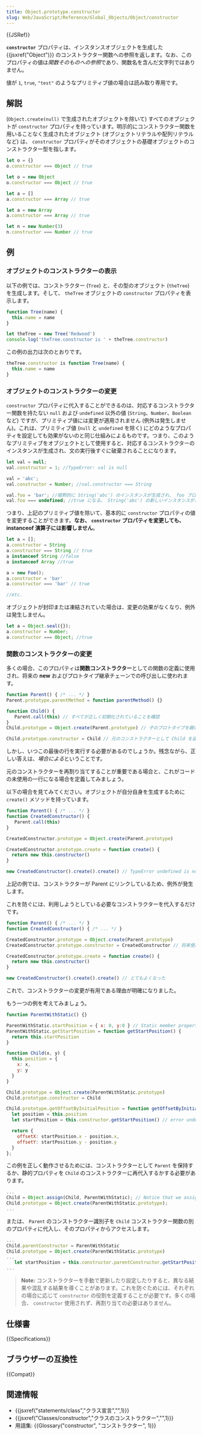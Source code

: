 ```yaml
---
title: Object.prototype.constructor
slug: Web/JavaScript/Reference/Global_Objects/Object/constructor
---
```


{{JSRef}}

**`constructor`** プロパティは、インスタンスオブジェクトを生成した {{jsxref("Object")}} のコンストラクター関数への参照を返します。なお、このプロパティの値は*関数そのものへの参照*であり、関数名を含んだ文字列ではありません。

値が `1`, `true`, `"test"` のようなプリミティブ値の場合は読み取り専用です。

## 解説

(`Object.create(null)` で生成されたオブジェクトを除いて) すべてのオブジェクトが `constructor` プロパティを持っています。明示的にコンストラクター関数を用いることなく生成されたオブジェクト (オブジェクトリテラルや配列リテラルなど) は、 `constructor` プロパティがそのオブジェクトの基礎オブジェクトのコンストラクター型を指します。

```js
let o = {}
o.constructor === Object // true

let o = new Object
o.constructor === Object // true

let a = []
a.constructor === Array // true

let a = new Array
a.constructor === Array // true

let n = new Number(3)
n.constructor === Number // true
```

## 例

### オブジェクトのコンストラクターの表示

以下の例では、コンストラクター (`Tree`) と、その型のオブジェクト (`theTree`) を生成します。そして、 `theTree` オブジェクトの `constructor` プロパティを表示します。

```js
function Tree(name) {
  this.name = name
}

let theTree = new Tree('Redwood')
console.log('theTree.constructor is ' + theTree.constructor)
```

この例の出力は次のとおりです。

```js
theTree.constructor is function Tree(name) {
  this.name = name
}
```

### オブジェクトのコンストラクターの変更

`constructor` プロパティに代入することができるのは、対応するコンストラクター関数を持たない `null` および `undefined` 以外の値 (`String`、`Number`、`Boolean` など) ですが、プリミティブ値には変更が適用されません (例外は発生しません)。これは、プリミティブ値 (`null` と `undefined` を除く) にどのようなプロパティを設定しても効果がないのと同じ仕組みによるものです。つまり、このようなプリミティブをオブジェクトとして使用すると、対応するコンストラクターのインスタンスが生成され、文の実行後すぐに破棄されることになります。

```js
let val = null;
val.constructor = 1; //TypeError: val is null

val = 'abc';
val.constructor = Number; //val.constructor === String

val.foo = 'bar'; //暗黙的に String('abc') のインスタンスが生成され、 foo プロパティに代入する
val.foo === undefined; //true になる。 String('abc') の新しいインスタンスがこの比較のために生成され、 foo プロパティがないため
```

つまり、上記のプリミティブ値を除いて、基本的に `constructor` プロパティの値を変更することができます。**なお、 `constructor` プロパティを変更しても、 instanceof 演算子には影響しません**。

```js
let a = [];
a.constructor = String
a.constructor === String // true
a instanceof String //false
a instanceof Array //true

a = new Foo();
a.constructor = 'bar'
a.constructor === 'bar' // true

//etc.
```

オブジェクトが封印または凍結されていた場合は、変更の効果がなくなり、例外は発生しません。

```js
let a = Object.seal({});
a.constructor = Number;
a.constructor === Object; //true
```

### 関数のコンストラクターの変更

多くの場合、このプロパティは**関数コンストラクター**としての関数の定義に使用され、将来の **new** およびプロトタイプ継承チェーンでの呼び出しに使われます。

```js
function Parent() { /* ... */ }
Parent.prototype.parentMethod = function parentMethod() {}

function Child() {
   Parent.call(this) // すべてが正しく初期化されていることを確認
}
Child.prototype = Object.create(Parent.prototype) // 子のプロトタイプを親のプロトタイプで再定義

Child.prototype.constructor = Child // 元のコンストラクターとして Child を返す
```

しかし、いつこの最後の行を実行する必要があるのでしょうか。残念ながら、正しい答えは、*場合による*ということです。

元のコンストラクターを再割り当てすることが重要である場合と、これがコードの未使用の一行になる場合を定義してみましょう。

以下の場合を見てみてください。オブジェクトが自分自身を生成するために `create()` メソッドを持っています。

```js
function Parent() { /* ... */ }
function CreatedConstructor() {
   Parent.call(this)
}

CreatedConstructor.prototype = Object.create(Parent.prototype)

CreatedConstructor.prototype.create = function create() {
  return new this.constructor()
}

new CreatedConstructor().create().create() // TypeError undefined is not a function since constructor === Parent
```

上記の例では、コンストラクターが Parent にリンクしているため、例外が発生します。

これを防ぐには、利用しようとしている必要なコンストラクターを代入するだけです。

```js
function Parent() { /* ... */ }
function CreatedConstructor() { /* ... */ }

CreatedConstructor.prototype = Object.create(Parent.prototype)
CreatedConstructor.prototype.constructor = CreatedConstructor // 将来使用するために正しいコンストラクターを設定

CreatedConstructor.prototype.create = function create() {
  return new this.constructor()
}

new CreatedConstructor().create().create() // とてもよくなった
```

これで、コンストラクターの変更が有用である理由が明確になりました。

もう一つの例を考えてみましょう。

```js
function ParentWithStatic() {}

ParentWithStatic.startPosition = { x: 0, y:0 } // Static member property
ParentWithStatic.getStartPosition = function getStartPosition() {
  return this.startPosition
}

function Child(x, y) {
  this.position = {
    x: x,
    y: y
  }
}

Child.prototype = Object.create(ParentWithStatic.prototype)
Child.prototype.constructor = Child

Child.prototype.getOffsetByInitialPosition = function getOffsetByInitialPosition() {
  let position = this.position
  let startPosition = this.constructor.getStartPosition() // error undefined is not a function, since the constructor is Child

  return {
    offsetX: startPosition.x - position.x,
    offsetY: startPosition.y - position.y
  }
};
```

この例を正しく動作させるためには、コンストラクターとして `Parent` を保持するか、静的プロパティを `Child` のコンストラクターに再代入するかする必要があります。

```js
...
Child = Object.assign(Child, ParentWithStatic); // Notice that we assign it before we create(...) a prototype below
Child.prototype = Object.create(ParentWithStatic.prototype);
...
```

または、 `Parent` のコンストラクター識別子を `Child` コンストラクター関数の別のプロパティに代入し、そのプロパティからアクセスします。

```js
...
Child.parentConstructor = ParentWithStatic
Child.prototype = Object.create(ParentWithStatic.prototype)
...
   let startPosition = this.constructor.parentConstructor.getStartPosition()
...
```

> **Note:** コンストラクターを手動で更新したり設定したりすると、異なる結果や混乱する結果を導くことがあります。これを防ぐためには、それぞれの場合に応じて `constructor` の役割を定義することが必要です。多くの場合、 `constructor` 使用されず、再割り当ての必要はありません。

## 仕様書

{{Specifications}}

## ブラウザーの互換性

{{Compat}}

## 関連情報

- {{jsxref("statements/class","クラス宣言","",1)}}
- {{jsxref("Classes/constructor","クラスのコンストラクター","",1)}}
- 用語集: {{Glossary("constructor", "コンストラクター", 1)}}
